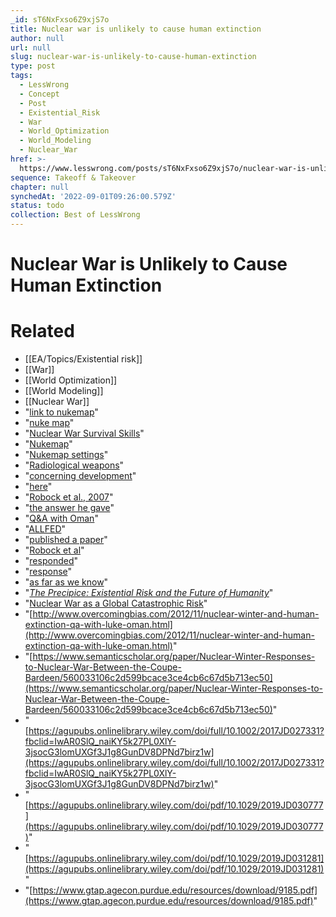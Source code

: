 ```yaml
---
_id: sT6NxFxso6Z9xjS7o
title: Nuclear war is unlikely to cause human extinction
author: null
url: null
slug: nuclear-war-is-unlikely-to-cause-human-extinction
type: post
tags:
  - LessWrong
  - Concept
  - Post
  - Existential_Risk
  - War
  - World_Optimization
  - World_Modeling
  - Nuclear_War
href: >-
  https://www.lesswrong.com/posts/sT6NxFxso6Z9xjS7o/nuclear-war-is-unlikely-to-cause-human-extinction
sequence: Takeoff & Takeover
chapter: null
synchedAt: '2022-09-01T09:26:00.579Z'
status: todo
collection: Best of LessWrong
---
```


# Nuclear War is Unlikely to Cause Human Extinction


# Related

- [[EA/Topics/Existential risk]]
- [[War]]
- [[World Optimization]]
- [[World Modeling]]
- [[Nuclear War]]
- "[link to nukemap](https://nuclearsecrecy.com/nukemap/?&kt=1000&lat=40.7648&lng=-73.9808&hob_psi=5&hob_ft=10245&psi=20,5,1&zm=11)"
- "[nuke map](https://nuclearsecrecy.com/nukemap/?&kt=1000&lat=40.7648&lng=-73.9808&hob_psi=5&hob_ft=10245&psi=20,5,1&zm=11)"
- "[Nuclear War Survival Skills](http://oism.org/nwss/nwss.pdf)"
- "[Nukemap](https://nuclearsecrecy.com/nukemap/?&kt=1000&lat=40.7648&lng=-73.9808&airburst=0&hob_ft=0&fallout=1&psi=20,5,1&zm=8)"
- "[Nukemap settings](https://nuclearsecrecy.com/nukemap/?&kt=1000&lat=40.7648&lng=-73.9808&airburst=0&hob_ft=0&fallout=1&psi=20,5,1&zm=8)"
- "[Radiological weapons](https://en.wikipedia.org/wiki/Radiological_warfare)"
- "[concerning development](https://en.wikipedia.org/wiki/Status-6_Oceanic_Multipurpose_System)"
- "[here](http://climate.envsci.rutgers.edu/pdf/RobockNW2006JD008235.pdf)"
- "[Robock et al., 2007](http://climate.envsci.rutgers.edu/pdf/RobockNW2006JD008235.pdf)"
- "[the answer he gave](https://www.overcomingbias.com/2012/11/nuclear-winter-and-human-extinction-qa-with-luke-oman.html)"
- "[Q&A with Oman](https://www.overcomingbias.com/2012/11/nuclear-winter-and-human-extinction-qa-with-luke-oman.html)"
- "[ALLFED](https://allfed.info/)"
- "[published a paper](https://agupubs.onlinelibrary.wiley.com/doi/full/10.1002/2017JD027331)"
- "[Robock et al](https://www.atmos-chem-phys.net/7/2003/2007/acp-7-2003-2007.pdf)"
- "[responded](https://agupubs.onlinelibrary.wiley.com/doi/pdf/10.1029/2019JD030777)"
- "[response](https://agupubs.onlinelibrary.wiley.com/doi/pdf/10.1029/2019JD031281)"
- "[as far as we know](https://www.lesswrong.com/posts/rn2duwRP2pqvLqGCE/does-the-us-nuclear-policy-still-target-cities)"
- "[*The Precipice: Existential Risk and the Future of Humanity*](https://en.wikipedia.org/wiki/The_Precipice:_Existential_Risk_and_the_Future_of_Humanity)"
- "[Nuclear War as a Global Catastrophic Risk](https://www.cambridge.org/core/services/aop-cambridge-core/content/view/EC726528F3A71ED5ED26307677960962/S2194588819000162a.pdf/div-class-title-nuclear-war-as-a-global-catastrophic-risk-div.pdf)"
- "[http://www.overcomingbias.com/2012/11/nuclear-winter-and-human-extinction-qa-with-luke-oman.html](http://www.overcomingbias.com/2012/11/nuclear-winter-and-human-extinction-qa-with-luke-oman.html)"
- "[https://www.semanticscholar.org/paper/Nuclear-Winter-Responses-to-Nuclear-War-Between-the-Coupe-Bardeen/560033106c2d599bcace3ce4cb6c67d5b713ec50](https://www.semanticscholar.org/paper/Nuclear-Winter-Responses-to-Nuclear-War-Between-the-Coupe-Bardeen/560033106c2d599bcace3ce4cb6c67d5b713ec50)"
- "[https://agupubs.onlinelibrary.wiley.com/doi/full/10.1002/2017JD027331?fbclid=IwAR0SlQ_naiKY5k27PL0XlY-3jsocG3lomUXGf3J1g8GunDV8DPNd7birz1w](https://agupubs.onlinelibrary.wiley.com/doi/full/10.1002/2017JD027331?fbclid=IwAR0SlQ_naiKY5k27PL0XlY-3jsocG3lomUXGf3J1g8GunDV8DPNd7birz1w)"
- "[https://agupubs.onlinelibrary.wiley.com/doi/pdf/10.1029/2019JD030777](https://agupubs.onlinelibrary.wiley.com/doi/pdf/10.1029/2019JD030777)"
- "[https://agupubs.onlinelibrary.wiley.com/doi/pdf/10.1029/2019JD031281](https://agupubs.onlinelibrary.wiley.com/doi/pdf/10.1029/2019JD031281)"
- "[https://www.gtap.agecon.purdue.edu/resources/download/9185.pdf](https://www.gtap.agecon.purdue.edu/resources/download/9185.pdf)"